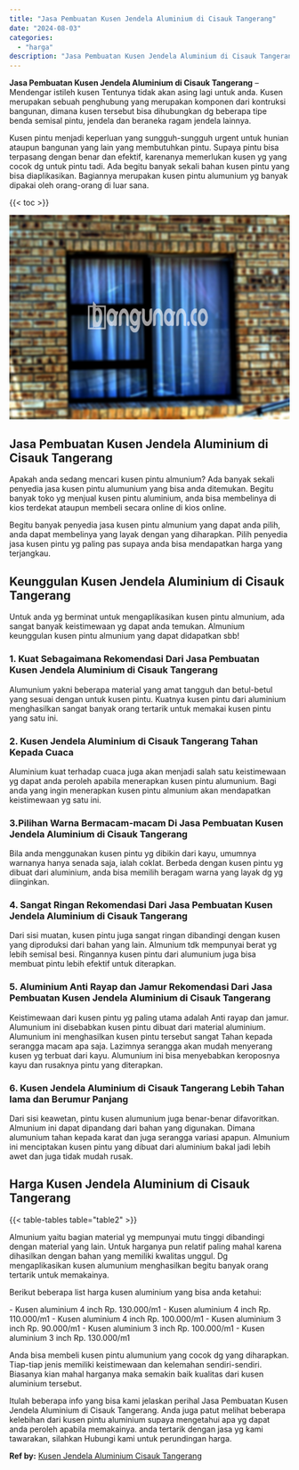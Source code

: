 ```yaml
---
title: "Jasa Pembuatan Kusen Jendela Aluminium di Cisauk Tangerang"
date: "2024-08-03"
categories: 
  - "harga"
description: "Jasa Pembuatan Kusen Jendela Aluminium di Cisauk Tangerang. Itulah beberapa info yang bisa kami jelaskan perihal Jasa Pembuatan Kusen Jendela Aluminium di Ci..."
---
```


**Jasa Pembuatan Kusen Jendela Aluminium di Cisauk Tangerang** – Mendengar istileh kusen Tentunya tidak akan asing lagi untuk anda. Kusen merupakan sebuah penghubung yang merupakan komponen dari kontruksi bangunan, dimana kusen tersebut bisa dihubungkan dg beberapa tipe benda semisal pintu, jendela dan beraneka ragam jendela lainnya.

Kusen pintu menjadi keperluan yang sungguh-sungguh urgent untuk hunian ataupun bangunan yang lain yang membutuhkan pintu. Supaya pintu bisa terpasang dengan benar dan efektif, karenanya memerlukan kusen yg yang cocok dg untuk pintu tadi. Ada begitu banyak sekali bahan kusen pintu yang bisa diaplikasikan. Bagiannya merupakan kusen pintu alumunium yg banyak dipakai oleh orang-orang di luar sana.

{{< toc >}}

![Jasa Pembuatan Kusen Jendela Aluminium di Cisauk Tangerang](/images/harga-kusen-jendela-alumunium-10.png)

## Jasa Pembuatan Kusen Jendela Aluminium di Cisauk Tangerang

Apakah anda sedang mencari kusen pintu almunium? Ada banyak sekali penyedia jasa kusen pintu alumunium yang bisa anda ditemukan. Begitu banyak toko yg menjual kusen pintu aluminium, anda bisa membelinya di kios terdekat ataupun membeli secara online di kios online.

Begitu banyak penyedia jasa kusen pintu almunium yang dapat anda pilih, anda dapat membelinya yang layak dengan yang diharapkan. Pilih penyedia jasa kusen pintu yg paling pas supaya anda bisa mendapatkan harga yang terjangkau.

## Keunggulan Kusen Jendela Aluminium di Cisauk Tangerang

Untuk anda yg berminat untuk mengaplikasikan kusen pintu almunium, ada sangat banyak keistimewaan yg dapat anda temukan. Almunium keunggulan kusen pintu almunium yang dapat didapatkan sbb!

### 1\. Kuat Sebagaimana Rekomendasi Dari Jasa Pembuatan Kusen Jendela Aluminium di Cisauk Tangerang

Alumunium yakni beberapa material yang amat tangguh dan betul-betul yang sesuai dengan untuk kusen pintu. Kuatnya kusen pintu dari aluminium menghasilkan sangat banyak orang tertarik untuk memakai kusen pintu yang satu ini.

### 2\. Kusen Jendela Aluminium di Cisauk Tangerang Tahan Kepada Cuaca

Aluminium kuat terhadap cuaca juga akan menjadi salah satu keistimewaan yg dapat anda peroleh apabila menerapkan kusen pintu alumunium. Bagi anda yang ingin menerapkan kusen pintu almunium akan mendapatkan keistimewaan yg satu ini.

### 3.Pilihan Warna Bermacam-macam Di Jasa Pembuatan Kusen Jendela Aluminium di Cisauk Tangerang

Bila anda menggunakan kusen pintu yg dibikin dari kayu, umumnya warnanya hanya senada saja, ialah coklat. Berbeda dengan kusen pintu yg dibuat dari aluminium, anda bisa memilih beragam warna yang layak dg yg diinginkan.

### 4\. Sangat Ringan Rekomendasi Dari Jasa Pembuatan Kusen Jendela Aluminium di Cisauk Tangerang

Dari sisi muatan, kusen pintu juga sangat ringan dibandingi dengan kusen yang diproduksi dari bahan yang lain. Almunium tdk mempunyai berat yg lebih semisal besi. Ringannya kusen pintu dari alumunium juga bisa membuat pintu lebih efektif untuk diterapkan.

### 5\. Aluminium Anti Rayap dan Jamur Rekomendasi Dari Jasa Pembuatan Kusen Jendela Aluminium di Cisauk Tangerang

Keistimewaan dari kusen pintu yg paling utama adalah Anti rayap dan jamur. Alumunium ini disebabkan kusen pintu dibuat dari material aluminium. Alumunium ini menghasilkan kusen pintu tersebut sangat Tahan kepada serangga macam apa saja. Lazimnya serangga akan mudah menyerang kusen yg terbuat dari kayu. Alumunium ini bisa menyebabkan keroposnya kayu dan rusaknya pintu yang diterapkan.

### 6\. Kusen Jendela Aluminium di Cisauk Tangerang Lebih Tahan lama dan Berumur Panjang

Dari sisi keawetan, pintu kusen alumunium juga benar-benar difavoritkan. Almunium ini dapat dipandang dari bahan yang digunakan. Dimana alumunium tahan kepada karat dan juga serangga variasi apapun. Almunium ini menciptakan kusen pintu yang dibuat dari aluminium bakal jadi lebih awet dan juga tidak mudah rusak.

## Harga Kusen Jendela Aluminium di Cisauk Tangerang

{{< table-tables table="table2" >}}

Almunium yaitu bagian material yg mempunyai mutu tinggi dibandingi dengan material yang lain. Untuk harganya pun relatif paling mahal karena dihasilkan dengan bahan yang memiliki kwalitas unggul. Dg mengaplikasikan kusen alumunium menghasilkan begitu banyak orang tertarik untuk memakainya.

Berikut beberapa list harga kusen aluminium yang bisa anda ketahui:

\- Kusen aluminium 4 inch Rp. 130.000/m1 - Kusen aluminium 4 inch Rp. 110.000/m1 - Kusen aluminium 4 inch Rp. 100.000/m1 - Kusen aluminium 3 inch Rp. 90.000/m1 - Kusen aluminium 3 inch Rp. 100.000/m1 - Kusen aluminium 3 inch Rp. 130.000/m1

Anda bisa membeli kusen pintu alumunium yang cocok dg yang diharapkan. Tiap-tiap jenis memiliki keistimewaan dan kelemahan sendiri-sendiri. Biasanya kian mahal harganya maka semakin baik kualitas dari kusen aluminium tersebut.

Itulah beberapa info yang bisa kami jelaskan perihal Jasa Pembuatan Kusen Jendela Aluminium di Cisauk Tangerang. Anda juga patut melihat beberapa kelebihan dari kusen pintu aluminium supaya mengetahui apa yg dapat anda peroleh apabila memakainya. anda tertarik dengan jasa yg kami tawarakan, silahkan Hubungi kami untuk perundingan harga.

**Ref by:** [Kusen Jendela Aluminium Cisauk Tangerang](https://id.wikipedia.org/wiki/Kusen)
